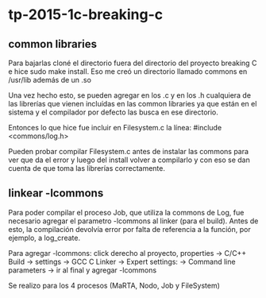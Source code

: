 # tp-2015-1c-breaking-c

## common libraries
Para bajarlas cloné el directorio fuera del directorio del proyecto breaking C e hice sudo make install. Eso me creó un directorio llamado commons en /usr/lib además de un .so

Una vez hecho esto, se pueden agregar en los .c y en los .h cualquiera de las librerías que vienen incluídas en las common libraries ya que están en el sistema y el compilador por defecto las busca en ese directorio.

Entonces lo que hice fue incluir en Filesystem.c la línea:
 #include <commons/log.h>

Pueden probar compilar Filesystem.c antes de instalar las commons para ver que da el error y luego del install volver a compilarlo y con eso se dan cuenta de que toma las librerías correctamente.

## linkear -lcommons
Para poder compilar el proceso Job, que utiliza la commons de Log, fue necesario agregar el parametro -lcommons al linker (para el build). Antes de esto, la compilación devolvía error por falta de referencia a la función, por ejemplo, a log_create.

Para agregar -lcommons: click derecho al proyecto, properties -> C/C++ Build -> settings -> GCC C Linker -> Expert settings: -> Command line parameters -> ir al final y agregar -lcommons

Se realizo para los 4 procesos (MaRTA, Nodo, Job y FileSystem)
